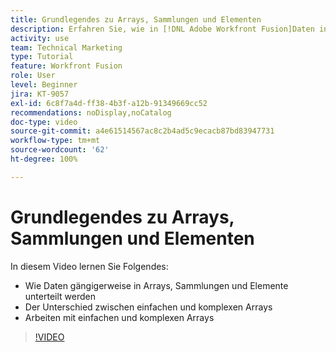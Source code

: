 ```yaml
---
title: Grundlegendes zu Arrays, Sammlungen und Elementen
description: Erfahren Sie, wie in [!DNL Adobe Workfront Fusion]Daten in Arrays, Sammlungen und Elementen organisiert werden können und wie Sie mit einfachen und komplexen Arrays arbeiten können.
activity: use
team: Technical Marketing
type: Tutorial
feature: Workfront Fusion
role: User
level: Beginner
jira: KT-9057
exl-id: 6c8f7a4d-ff38-4b3f-a12b-91349669cc52
recommendations: noDisplay,noCatalog
doc-type: video
source-git-commit: a4e61514567ac8c2b4ad5c9ecacb87bd83947731
workflow-type: tm+mt
source-wordcount: '62'
ht-degree: 100%

---
```


# Grundlegendes zu Arrays, Sammlungen und Elementen

In diesem Video lernen Sie Folgendes:

* Wie Daten gängigerweise in Arrays, Sammlungen und Elemente unterteilt werden
* Der Unterschied zwischen einfachen und komplexen Arrays
* Arbeiten mit einfachen und komplexen Arrays

>[!VIDEO](https://video.tv.adobe.com/v/335298/?quality=12&learn=on)
